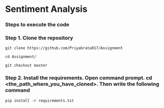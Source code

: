 # Sentiment Analysis

### Steps to execute the code
### Step 1. Clone the repository 
```
git clone https://github.com/Priyabrata017/Assignment
```
```
cd Assignment/
```
```
git checkout master
```


### Step 2. Install the requirements. Open command prompt. cd <the_path_where_you_have_cloned>. Then write the following command
```
pip install -r requirements.txt
```
